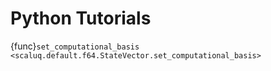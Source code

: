 # Python Tutorials

{func}`set_computational_basis <scaluq.default.f64.StateVector.set_computational_basis>`

